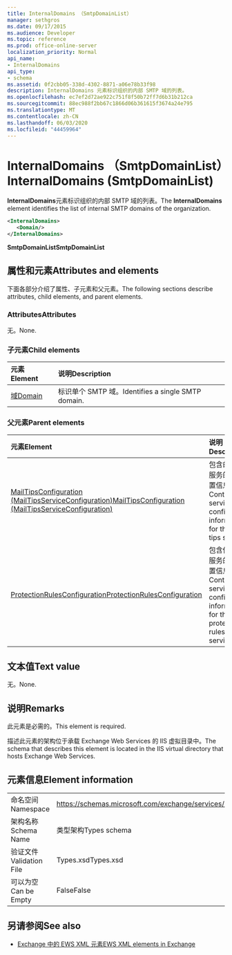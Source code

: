 ```yaml
---
title: InternalDomains （SmtpDomainList）
manager: sethgros
ms.date: 09/17/2015
ms.audience: Developer
ms.topic: reference
ms.prod: office-online-server
localization_priority: Normal
api_name:
- InternalDomains
api_type:
- schema
ms.assetid: 0f2cbb05-338d-4302-8871-a06e78b33f98
description: InternalDomains 元素标识组织的内部 SMTP 域的列表。
ms.openlocfilehash: ec7ef2d72ae922c751f8f50b72ff7d6b31b212ca
ms.sourcegitcommit: 88ec988f2bb67c1866d06b361615f3674a24e795
ms.translationtype: MT
ms.contentlocale: zh-CN
ms.lasthandoff: 06/03/2020
ms.locfileid: "44459964"
---
```

# <a name="internaldomains-smtpdomainlist"></a><span data-ttu-id="0324c-103">InternalDomains （SmtpDomainList）</span><span class="sxs-lookup"><span data-stu-id="0324c-103">InternalDomains (SmtpDomainList)</span></span>

<span data-ttu-id="0324c-104">**InternalDomains**元素标识组织的内部 SMTP 域的列表。</span><span class="sxs-lookup"><span data-stu-id="0324c-104">The **InternalDomains** element identifies the list of internal SMTP domains of the organization.</span></span> 
  
```XML
<InternalDomains>
   <Domain/>
</InternalDomains>
```

 <span data-ttu-id="0324c-105">**SmtpDomainList**</span><span class="sxs-lookup"><span data-stu-id="0324c-105">**SmtpDomainList**</span></span>
## <a name="attributes-and-elements"></a><span data-ttu-id="0324c-106">属性和元素</span><span class="sxs-lookup"><span data-stu-id="0324c-106">Attributes and elements</span></span>

<span data-ttu-id="0324c-107">下面各部分介绍了属性、子元素和父元素。</span><span class="sxs-lookup"><span data-stu-id="0324c-107">The following sections describe attributes, child elements, and parent elements.</span></span>
  
### <a name="attributes"></a><span data-ttu-id="0324c-108">Attributes</span><span class="sxs-lookup"><span data-stu-id="0324c-108">Attributes</span></span>

<span data-ttu-id="0324c-109">无。</span><span class="sxs-lookup"><span data-stu-id="0324c-109">None.</span></span>
  
### <a name="child-elements"></a><span data-ttu-id="0324c-110">子元素</span><span class="sxs-lookup"><span data-stu-id="0324c-110">Child elements</span></span>

|<span data-ttu-id="0324c-111">**元素**</span><span class="sxs-lookup"><span data-stu-id="0324c-111">**Element**</span></span>|<span data-ttu-id="0324c-112">**说明**</span><span class="sxs-lookup"><span data-stu-id="0324c-112">**Description**</span></span>|
|:-----|:-----|
|[<span data-ttu-id="0324c-113">域</span><span class="sxs-lookup"><span data-stu-id="0324c-113">Domain</span></span>](domain.md) <br/> |<span data-ttu-id="0324c-114">标识单个 SMTP 域。</span><span class="sxs-lookup"><span data-stu-id="0324c-114">Identifies a single SMTP domain.</span></span>  <br/> |
   
### <a name="parent-elements"></a><span data-ttu-id="0324c-115">父元素</span><span class="sxs-lookup"><span data-stu-id="0324c-115">Parent elements</span></span>

|<span data-ttu-id="0324c-116">**元素**</span><span class="sxs-lookup"><span data-stu-id="0324c-116">**Element**</span></span>|<span data-ttu-id="0324c-117">**说明**</span><span class="sxs-lookup"><span data-stu-id="0324c-117">**Description**</span></span>|
|:-----|:-----|
|[<span data-ttu-id="0324c-118">MailTipsConfiguration (MailTipsServiceConfiguration)</span><span class="sxs-lookup"><span data-stu-id="0324c-118">MailTipsConfiguration (MailTipsServiceConfiguration)</span></span>](mailtipsconfiguration-mailtipsserviceconfiguration.md) <br/> |<span data-ttu-id="0324c-119">包含邮件提示服务的服务配置信息。</span><span class="sxs-lookup"><span data-stu-id="0324c-119">Contains service configuration information for the mail tips service.</span></span>  <br/> |
|[<span data-ttu-id="0324c-120">ProtectionRulesConfiguration</span><span class="sxs-lookup"><span data-stu-id="0324c-120">ProtectionRulesConfiguration</span></span>](protectionrulesconfiguration.md) <br/> |<span data-ttu-id="0324c-121">包含保护规则服务的服务配置信息。</span><span class="sxs-lookup"><span data-stu-id="0324c-121">Contains service configuration information for the protection rules service.</span></span>  <br/> |
   
## <a name="text-value"></a><span data-ttu-id="0324c-122">文本值</span><span class="sxs-lookup"><span data-stu-id="0324c-122">Text value</span></span>

<span data-ttu-id="0324c-123">无。</span><span class="sxs-lookup"><span data-stu-id="0324c-123">None.</span></span>
  
## <a name="remarks"></a><span data-ttu-id="0324c-124">说明</span><span class="sxs-lookup"><span data-stu-id="0324c-124">Remarks</span></span>

<span data-ttu-id="0324c-125">此元素是必需的。</span><span class="sxs-lookup"><span data-stu-id="0324c-125">This element is required.</span></span> 
  
<span data-ttu-id="0324c-126">描述此元素的架构位于承载 Exchange Web Services 的 IIS 虚拟目录中。</span><span class="sxs-lookup"><span data-stu-id="0324c-126">The schema that describes this element is located in the IIS virtual directory that hosts Exchange Web Services.</span></span>
  
## <a name="element-information"></a><span data-ttu-id="0324c-127">元素信息</span><span class="sxs-lookup"><span data-stu-id="0324c-127">Element information</span></span>

|||
|:-----|:-----|
|<span data-ttu-id="0324c-128">命名空间</span><span class="sxs-lookup"><span data-stu-id="0324c-128">Namespace</span></span>  <br/> |https://schemas.microsoft.com/exchange/services/2006/types  <br/> |
|<span data-ttu-id="0324c-129">架构名称</span><span class="sxs-lookup"><span data-stu-id="0324c-129">Schema Name</span></span>  <br/> |<span data-ttu-id="0324c-130">类型架构</span><span class="sxs-lookup"><span data-stu-id="0324c-130">Types schema</span></span>  <br/> |
|<span data-ttu-id="0324c-131">验证文件</span><span class="sxs-lookup"><span data-stu-id="0324c-131">Validation File</span></span>  <br/> |<span data-ttu-id="0324c-132">Types.xsd</span><span class="sxs-lookup"><span data-stu-id="0324c-132">Types.xsd</span></span>  <br/> |
|<span data-ttu-id="0324c-133">可以为空</span><span class="sxs-lookup"><span data-stu-id="0324c-133">Can be Empty</span></span>  <br/> |<span data-ttu-id="0324c-134">False</span><span class="sxs-lookup"><span data-stu-id="0324c-134">False</span></span>  <br/> |
   
## <a name="see-also"></a><span data-ttu-id="0324c-135">另请参阅</span><span class="sxs-lookup"><span data-stu-id="0324c-135">See also</span></span>



- [<span data-ttu-id="0324c-136">Exchange 中的 EWS XML 元素</span><span class="sxs-lookup"><span data-stu-id="0324c-136">EWS XML elements in Exchange</span></span>](ews-xml-elements-in-exchange.md)

